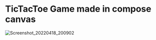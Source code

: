 # TicTacToe Game made in compose canvas

![Screenshot_20220418_200902](https://user-images.githubusercontent.com/16981140/163891116-50c8de22-2765-4c84-ba0f-05ae8d7964cd.png)

